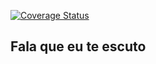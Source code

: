 [![Coverage Status](https://coveralls.io/repos/riquellopes/fala-que-eu-te-escuto/badge.svg?branch=master&service=github)](https://coveralls.io/github/riquellopes/fala-que-eu-te-escuto?branch=master)

Fala que eu te escuto
---------------------
